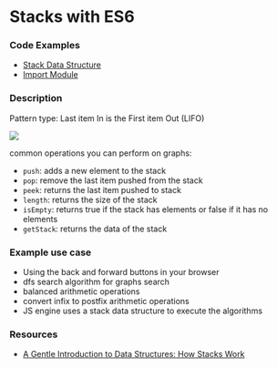 # Stacks with ES6

### Code Examples

- [Stack Data Structure](./stack.module.js)
- [Import Module](./index.js)

### Description

Pattern type: Last item In is the First item Out (LIFO)

![](https://cdn-images-1.medium.com/max/800/0*S3Kr9Cpm16ZmCEad.png)

common operations you can perform on graphs:

- `push`: adds a new element to the stack
- `pop`: remove the last item pushed from the stack
- `peek`: returns the last item pushed to stack
- `length`: returns the size of the stack
- `isEmpty`: returns true if the stack has elements or false if it has no elements
- `getStack`: returns the data of the stack

### Example use case

- Using the back and forward buttons in your browser
- dfs search algorithm for graphs search
- balanced arithmetic operations
- convert infix to postfix arithmetic operations
- JS engine uses a stack data structure to execute the algorithms

### Resources

- [A Gentle Introduction to Data Structures: How Stacks Work](https://medium.freecodecamp.com/data-structures-stacks-on-stacks-c25f2633c529#.3omw867a9)
